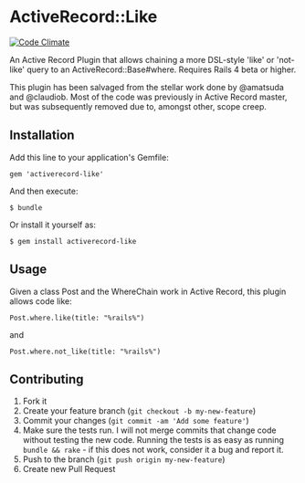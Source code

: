 # ActiveRecord::Like

[![Code Climate](https://codeclimate.com/github/ReneB/activerecord-like.png)](https://codeclimate.com/github/ReneB/activerecord-like)

An Active Record Plugin that allows chaining a more DSL-style 'like' or 'not-like' query to an ActiveRecord::Base#where. Requires Rails 4 beta or higher.

This plugin has been salvaged from the stellar work done by @amatsuda and @claudiob. Most of the code was previously in Active Record master, but was subsequently removed due to, amongst other, scope creep.

## Installation

Add this line to your application's Gemfile:

    gem 'activerecord-like'

And then execute:

    $ bundle

Or install it yourself as:

    $ gem install activerecord-like

## Usage

Given a class Post and the WhereChain work in Active Record, this plugin allows code like:

    Post.where.like(title: "%rails%")

and

    Post.where.not_like(title: "%rails%")

## Contributing

1. Fork it
2. Create your feature branch (`git checkout -b my-new-feature`)
3. Commit your changes (`git commit -am 'Add some feature'`)
4. Make sure the tests run. I will not merge commits that change code without testing the new code. Running the tests is as easy as running `bundle && rake` - if this does not work, consider it a bug and report it.
5. Push to the branch (`git push origin my-new-feature`)
6. Create new Pull Request
